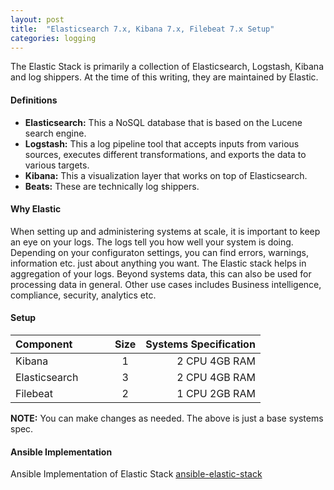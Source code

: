 ```yaml
---
layout: post
title:  "Elasticsearch 7.x, Kibana 7.x, Filebeat 7.x Setup"
categories: logging
---
```


The Elastic Stack is primarily a collection of Elasticsearch, Logstash, Kibana and log shippers. At the time of this writing, they are maintained by Elastic. 

#### **Definitions**

* **Elasticsearch:** This a NoSQL database that is based on the Lucene search engine. 
* **Logstash:** This a log pipeline tool that accepts inputs from various sources, executes different transformations, and exports the data to various targets. 
* **Kibana:** This a visualization layer that works on top of Elasticsearch.
* **Beats:** These are technically log shippers.


#### **Why Elastic**
When setting up and administering systems at scale, it is important to keep an eye on your logs. The logs tell you how well your system is doing.
Depending on your configuraton settings, you can find errors, warnings, information etc. just about anything you want. The Elastic stack helps in
aggregation of your logs.
Beyond systems data, this can also be used for processing data in general. Other use cases includes Business intelligence, compliance, security, analytics etc.

#### **Setup**

|Component &nbsp; &nbsp; &nbsp; &nbsp; &nbsp; &nbsp; | Size | Systems Specification |
|:------------- |:----:| --------------------: |
|Kibana         |   1  |  2 CPU   4GB RAM      |
|Elasticsearch  |   3  |  2 CPU   4GB RAM      |
|Filebeat       |   2  |  1 CPU   2GB RAM      |

**NOTE:**
You can make changes as needed. The above is just a base systems spec.

#### **Ansible Implementation**

Ansible Implementation of Elastic Stack [ansible-elastic-stack](https://github.com/uonyekwuluje/ansible-elastic-cluster)
